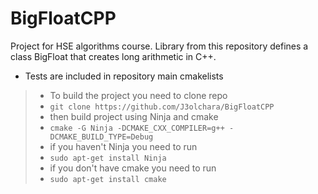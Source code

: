 # BigFloatCPP

Project for HSE algorithms course.
Library from this repository defines a class BigFloat
that creates long arithmetic in C++.

- Tests are included in repository main cmakelists


> - To build the project you need to clone repo
> - `git clone https://github.com/J3olchara/BigFloatCPP`
> - then build project using Ninja and cmake
> - `cmake -G Ninja -DCMAKE_CXX_COMPILER=g++ -DCMAKE_BUILD_TYPE=Debug`
> - if you haven't Ninja you need to run
> - `sudo apt-get install Ninja`
> - if you don't have cmake you need to run
> - `sudo apt-get install cmake`

